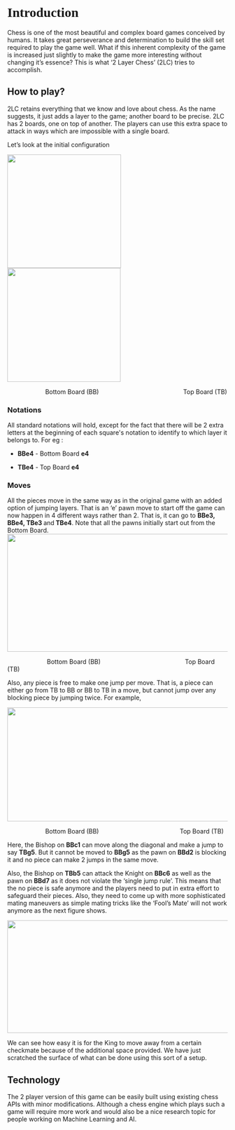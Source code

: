 <h2 dir="ltr"><span style="font-family: Bitter, Georgia, serif; font-size: 30px; line-height: 1.3;">Introduction</span></h2>
<p dir="ltr">Chess is one of the most beautiful and complex board games conceived by humans. It takes great perseverance and determination to build the skill set required to play the game well. What if this inherent complexity of the game is increased just slightly to make the game more interesting without changing it’s essence? This is what ‘2 Layer Chess’ (2LC) tries to accomplish.</p>

<h2 dir="ltr">How to play?</h2>
<p dir="ltr">2LC retains everything that we know and love about chess. As the name suggests, it just adds a layer to the game; another board to be precise. 2LC has 2 boards, one on top of another. The players can use this extra space to attack in ways which are impossible with a single board.</p>
<p dir="ltr">Let’s look at the initial configuration</p>
<p dir="ltr"><img alt="" src="https://lh5.googleusercontent.com/tMcfkgJ1lx1C1Eh20uJbat5QnCRJ6xWSnrl59ADIMz6S0ndvJySgNoXIetS1j1mqymrYE4UymqF9CwEv7-O7cJIyPqyk2Id0aoYqR3ZvPDmOIiqg-DQlGYRNVg" width="260px;" height="259px;" /><img alt="" src="https://lh3.googleusercontent.com/EUjHx1Blrl-EH0hRGnqI3nkD6dUJ1LhiWv4rL6Swv3N4gRJ92GWoR-txAW8AEkyJq_s0ta3pO2V_nUOfg7qpMJAx7gnJetTca9ZM_822iZ4SMMhHL3HfR1X8Cw" width="259px;" height="260px;" /></p>
<p dir="ltr">                      Bottom Board (BB)                                                 Top Board (TB)</p>

<h3 dir="ltr">Notations</h3>
<p dir="ltr">All standard notations will hold, except for the fact that there will be 2 extra letters at the beginning of each square's notation to identify to which layer it belongs to. For eg :</p>

<ul>
	<li dir="ltr">
<p dir="ltr"><strong>BBe4</strong> - Bottom Board <strong>e4</strong></p>
</li>
	<li dir="ltr">
<p dir="ltr"><strong>TBe4</strong> - Top Board <strong>e4</strong></p>
</li>
</ul>
<h3 dir="ltr">Moves</h3>
<p dir="ltr">All the pieces move in the same way as in the original game with an added option of jumping layers. That is an ‘e’ pawn move to start off the game can now happen in 4 different ways rather than 2. That is, it can go to <strong>BBe3, BBe4, TBe3 </strong>and<strong> TBe4</strong>. Note that all the pawns initially start out from the Bottom Board.<img alt="" src="https://lh5.googleusercontent.com/vo4mzE7SWbbImoN_Bqjv-YFPq9JXmZkGcUt3gVFc7A_CiVgYJGgmJBjGui7qtHVFW7hkYc_0-q3x0ihw8zjrzPWsoP_1TrEkZYgjTXUk-lRUcWUImJ-SUkEijw" width="531px;" height="269px;" /></p>
<p dir="ltr">                       Bottom Board (BB)                                                 Top Board (TB)</p>
<p dir="ltr">Also, any piece is free to make one jump per move. That is, a piece can either go from TB to BB or BB to TB in a move, but cannot jump over any blocking piece by jumping twice. For example,</p>
<p dir="ltr"><img alt="" src="https://lh6.googleusercontent.com/2Qn2pHmsb11ylMbkTmQzkCjDIJi7BINpuQqkXMyPuUTT_U0q67EwjUjk6nU1OfyqveM_Rtwkm-HTmm7dAj3dMReEUG0mOEtVDejMwwAcGMuXS4zZXhvCzM2zEg" width="518px;" height="260px;" /></p>
<p dir="ltr">                      Bottom Board (BB)                                               Top Board (TB)</p>
<p dir="ltr">Here, the Bishop on <strong>BBc1</strong> can move along the diagonal and make a jump to say <strong>TBg5</strong>. But it cannot be moved to <strong>BBg5</strong> as the pawn on <strong>BBd2</strong> is blocking it and no piece can make 2 jumps in the same move.</p>
<p dir="ltr">Also, the Bishop on <strong>TBb5</strong> can attack the Knight on <strong>BBc6</strong> as well as the pawn on <strong>BBd7</strong> as it does not violate the ‘single jump rule’. This means that the no piece is safe anymore and the players need to put in extra effort to safeguard their pieces. Also, they need to come up with more sophisticated mating maneuvers as simple mating tricks like the ‘Fool’s Mate’ will not work anymore as the next figure shows.</p>
<p dir="ltr"><img alt="" src="https://lh4.googleusercontent.com/q7zIbwQRTVjBP-B4O21T11qX7IQkrHW3G47as5PQi1FK3HEsrmd99HDfSLwJ-SxdxUv36nyStLOJrbAuIVGh_GnUjy_xz7YA-7wI-FzXhPfxnpKdPID-dWevLA" width="512px;" height="257px;" /></p>
<p dir="ltr">We can see how easy it is for the King to move away from a certain checkmate because of the additional space provided. We have just scratched the surface of what can be done using this sort of a setup.</p>

<h2 dir="ltr">Technology</h2>
<p dir="ltr">The 2 player version of this game can be easily built using existing chess APIs with minor modifications. Although a chess engine which plays such a game will require more work and would also be a nice research topic for people working on Machine Learning and AI.</p>
&nbsp;

